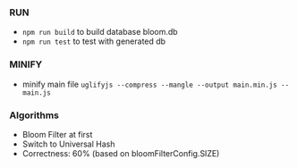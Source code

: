 ### RUN
- `npm run build` to build database bloom.db
- `npm run test` to test with generated db

### MINIFY
- minify main file `uglifyjs --compress --mangle --output main.min.js -- main.js`

### Algorithms

- Bloom Filter at first
- Switch to Universal Hash
- Correctness: 60% (based on bloomFilterConfig.SIZE)
